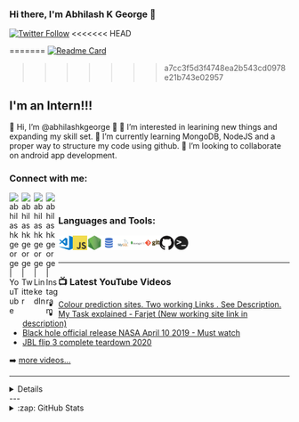 ### Hi there, I'm Abhilash K George 👋


[![Twitter Follow](https://img.shields.io/twitter/follow/abhilashkgeorge?color=1DA1F2&logo=twitter&style=for-the-badge)](https://twitter.com/intent/follow?original_referer=https%3A%2F%2Fgithub.com%2FAbsKgeorge&screen_name=AbsKgeorge)
<<<<<<< HEAD

=======
[![Readme Card](https://github-readme-stats.vercel.app/api/pin/?username=abhilashkgeorge&repo=github-readme-stats)](https://github.com/abhilashkgeorge/github-readme-stats)
>>>>>>> a7cc3f5d3f4748ea2b543cd0978e21b743e02957

## I'm an Intern!!!

👋 Hi, I’m @abhilashkgeorge 👋
👀 I’m interested in learining new things and expanding my skill set.
🌱 I’m currently learning MongoDB, NodeJS and a proper way to structure my code using github.
💞️ I’m looking to collaborate on android app development.

### Connect with me:

[<img align="left" alt="abhilashkgeorge | YouTube" width="22px" src="https://cdn.jsdelivr.net/npm/simple-icons@v3/icons/youtube.svg" />][youtube]
[<img align="left" alt="abhilashkgeorge | Twitter" width="22px" src="https://cdn.jsdelivr.net/npm/simple-icons@v3/icons/twitter.svg" />][twitter]
[<img align="left" alt="abhilashkgeorge | LinkedIn" width="22px" src="https://cdn.jsdelivr.net/npm/simple-icons@v3/icons/linkedin.svg" />][linkedin]
[<img align="left" alt="abhilashkgeorge | Instagram" width="22px" src="https://cdn.jsdelivr.net/npm/simple-icons@v3/icons/instagram.svg" />][instagram]

<br />

### Languages and Tools:

[<img align="left" alt="Visual Studio Code" width="26px" src="https://raw.githubusercontent.com/github/explore/80688e429a7d4ef2fca1e82350fe8e3517d3494d/topics/visual-studio-code/visual-studio-code.png" />][webdevplaylist]
[<img align="left" alt="JavaScript" width="26px" src="https://raw.githubusercontent.com/github/explore/80688e429a7d4ef2fca1e82350fe8e3517d3494d/topics/javascript/javascript.png" />][jsplaylist]
[<img align="left" alt="Node.js" width="26px" src="https://raw.githubusercontent.com/github/explore/80688e429a7d4ef2fca1e82350fe8e3517d3494d/topics/nodejs/nodejs.png" />][webdevplaylist]
[<img align="left" alt="SQL" width="26px" src="https://raw.githubusercontent.com/github/explore/80688e429a7d4ef2fca1e82350fe8e3517d3494d/topics/sql/sql.png" />][webdevplaylist]
[<img align="left" alt="MySQL" width="26px" src="https://raw.githubusercontent.com/github/explore/80688e429a7d4ef2fca1e82350fe8e3517d3494d/topics/mysql/mysql.png" />][webdevplaylist]
[<img align="left" alt="MongoDB" width="26px" src="https://raw.githubusercontent.com/github/explore/80688e429a7d4ef2fca1e82350fe8e3517d3494d/topics/mongodb/mongodb.png" />][webdevplaylist]
[<img align="left" alt="Git" width="26px" src="https://raw.githubusercontent.com/github/explore/80688e429a7d4ef2fca1e82350fe8e3517d3494d/topics/git/git.png" />][webdevplaylist]
[<img align="left" alt="GitHub" width="26px" src="https://raw.githubusercontent.com/github/explore/78df643247d429f6cc873026c0622819ad797942/topics/github/github.png" />][webdevplaylist]
[<img align="left" alt="Terminal" width="26px" src="https://raw.githubusercontent.com/github/explore/80688e429a7d4ef2fca1e82350fe8e3517d3494d/topics/terminal/terminal.png" />][webdevplaylist]

<br />
<br />

---

### 📺 Latest YouTube Videos

<!-- YOUTUBE:START -->
- [Colour prediction sites. Two working Links . See Description.](https://www.youtube.com/watch?v=QrrPR7MckS0)
- [My Task explained - Farjet  (New working site link in description)](https://www.youtube.com/watch?v=c9oy6xUw8nU)
- [Black hole official release NASA April 10 2019 - Must watch](https://www.youtube.com/watch?v=A1wW1So0Ck8)
- [JBL flip 3 complete teardown 2020](https://www.youtube.com/watch?v=8ak7Mq6axE0)
<!-- YOUTUBE:END -->

➡️ [more videos...](https://www.youtube.com/channel/UCvt4Qb78nmp6AmHPHxXC2RA)

---
<details>



### :zap: Recent Activity
[![Readme Card](https://github-readme-stats.vercel.app/api/pin/?username=abhilashkgeorge&repo=github-readme-stats)](https://github.com/anuraghazra/github-readme-stats)

<!--START_SECTION:activity-->
<!--END_SECTION:activity-->

</details>
---

<details>
  <summary>:zap: GitHub Stats</summary>

  <img align="left" alt="abhilashkgeorge's GitHub Stats" src="https://github-readme-stats.vercel.app/api?username=abhilashkgeorge&show_icons=true&hide_border=true" />

</details>


[twitter]: https://twitter.com/AbsKgeorge
[youtube]: https://www.youtube.com/channel/UCvt4Qb78nmp6AmHPHxXC2RA
[instagram]: https://instagram.com/abhilash_k_george
[linkedin]: https://linkedin.com/in/abhilash-george-153a63211
[webdevplaylist]: https://www.youtube.com/playlist?list=PLkwxH9e_vrAJ0WbEsFA9W3I1W-g_BTsbt
[jsplaylist]: https://www.youtube.com/playlist?list=PLkwxH9e_vrALRJKu7wfXby3MKeflhTu6B
